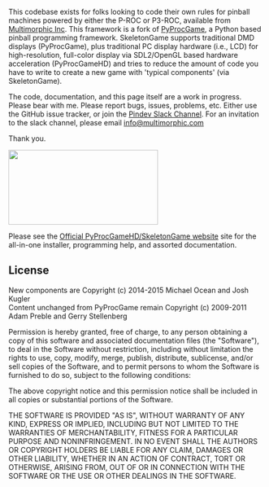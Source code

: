 This codebase exists for folks looking to code their own rules for pinball machines powered by either the P-ROC or P3-ROC, available from [Multimorphic Inc](https://multimorphic.com).  This framework is a fork of [PyProcGame](https://github.com/preble/pyprocgame), a Python based pinball programming framework. SkeletonGame supports traditional DMD displays (PyProcGame), plus traditional PC display hardware (i.e., LCD) for high-resolution, full-color display via SDL2/OpenGL based hardware acceleration (PyProcGameHD) and tries to reduce the amount of code you have to write to create a new game with 'typical components' (via SkeletonGame).

The code, documentation, and this page itself are a work in progress.  Please bear with me.  Please report bugs, issues, problems, etc.  Either use the GitHub issue tracker, or join the [Pindev Slack Channel](https://pindev.slack.com/). For an invitation to the slack channel, please email info@multimorphic.com  

Thank you.  

<img src="http://skeletongame.com/wp-content/uploads/2017/03/pyprocgamehd.png" width="294" height="147" />

Please see the [Official PyProcGameHD/SkeletonGame website](http://www.pinballprogramming.com/) site for the all-in-one installer, programming help, and assorted documentation.

## License

New components are Copyright (c) 2014-2015 Michael Ocean and Josh Kugler  
Content unchanged from PyProcGame remain Copyright (c) 2009-2011 Adam Preble and Gerry Stellenberg

Permission is hereby granted, free of charge, to any person obtaining a copy
of this software and associated documentation files (the "Software"), to deal
in the Software without restriction, including without limitation the rights
to use, copy, modify, merge, publish, distribute, sublicense, and/or sell
copies of the Software, and to permit persons to whom the Software is
furnished to do so, subject to the following conditions:

The above copyright notice and this permission notice shall be included in
all copies or substantial portions of the Software.

THE SOFTWARE IS PROVIDED "AS IS", WITHOUT WARRANTY OF ANY KIND, EXPRESS OR
IMPLIED, INCLUDING BUT NOT LIMITED TO THE WARRANTIES OF MERCHANTABILITY,
FITNESS FOR A PARTICULAR PURPOSE AND NONINFRINGEMENT. IN NO EVENT SHALL THE
AUTHORS OR COPYRIGHT HOLDERS BE LIABLE FOR ANY CLAIM, DAMAGES OR OTHER
LIABILITY, WHETHER IN AN ACTION OF CONTRACT, TORT OR OTHERWISE, ARISING FROM,
OUT OF OR IN CONNECTION WITH THE SOFTWARE OR THE USE OR OTHER DEALINGS IN
THE SOFTWARE.
